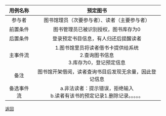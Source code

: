 |用例名称|预定图书|
|:------------:|:-----------------:|
|参与者|图书馆理员（次要参与者）、读者（主要参与者）|
|前置条件|图书管理员已被识别授权，图书库存为0|
|后置条件|登录预定书目信息，有人归还后提醒读者|
|主事件流|1.图书馆里员将读者借书卡提供给系统<br>  2.查询图书信息<br>  3.库存为0，登记预定信息|
|备注|图书馆开架借阅，读者查询书目后发现无余量，因此登记信息|
|备选事件流|a.非法读者：提示错误，拒绝输入<br>b.读者有该书的预定记录1.删除记录。。。。。|
[返回](README.md)